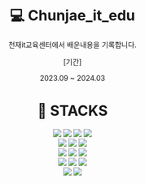 <div align=center><h1>💻 Chunjae_it_edu</h1></div>

<div align=center> 

천재it교육센터에서 배운내용을 기록합니다.

[기간]

2023.09 ~ 2024.03

<div align=center><h1>📒 STACKS</h1></div>
<div align=center> 
    <img src="https://img.shields.io/badge/java-007396.svg?style=for-the-badge&logoColor=white"> 
    <img src="https://img.shields.io/badge/html5-%23E34F26.svg?style=for-the-badge&logo=html5&logoColor=white"> 
    <img src="https://img.shields.io/badge/css3-%231572B6.svg?style=for-the-badge&logo=css3&logoColor=white"> 
    <img src="https://img.shields.io/badge/javascript-%23323330.svg?style=for-the-badge&logo=javascript&logoColor=%23F7DF1E"> 
<br>

<img src="https://img.shields.io/badge/Eclipse-FE7A16.svg?style=for-the-badge&logo=Eclipse&logoColor=white"> 
    <img src="https://img.shields.io/badge/IntelliJIDEA-000000.svg?style=for-the-badge&logo=intellij-idea&logoColor=white"> 
    <img src="https://img.shields.io/badge/Visual%20Studio%20Code-0078d7.svg?style=for-the-badge&logo=visual-studio-code&logoColor=white"> 
<br>

<img src="https://img.shields.io/badge/MariaDB-003545?style=for-the-badge&logo=mariadb&logoColor=white"> 
    <img src="https://img.shields.io/badge/mysql-0099E5.svg?style=for-the-badge&logo=mysql&logoColor=white">
    <img src="https://img.shields.io/badge/bootstrap-7952B3?style=for-the-badge&logo=bootstrap&logoColor=white">
<br>


<img src="https://img.shields.io/badge/spring-%236DB33F.svg?style=for-the-badge&logo=spring&logoColor=white"> 
    <img src="https://img.shields.io/badge/Windows%2011-%230079d5.svg?style=for-the-badge&logo=Windows%2011&logoColor=white"> 
    <img src="https://img.shields.io/badge/apache%20tomcat-%23F8DC75.svg?style=for-the-badge&logo=apache-tomcat&logoColor=black"> 
    
<br>

<img src="https://img.shields.io/badge/git-%23F05033.svg?style=for-the-badge&logo=git&logoColor=white"> 
    <img src="https://img.shields.io/badge/github-%23121011.svg?style=for-the-badge&logo=github&logoColor=white"> 
<br>
